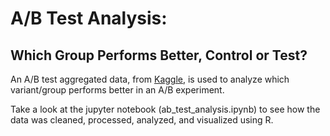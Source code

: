 # A/B Test Analysis:
## Which Group Performs Better, Control or Test?

An A/B test aggregated data, from [Kaggle](https://www.kaggle.com/datasets/sergylog/ab-test-aggregated-data/data), is used to analyze which variant/group performs better in an A/B experiment.

Take a look at the jupyter notebook (ab_test_analysis.ipynb) to see how the data was cleaned, processed, analyzed, and visualized using R.